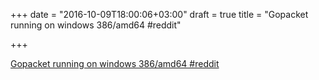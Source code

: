 +++
date = "2016-10-09T18:00:06+03:00"
draft = true
title = "Gopacket running on windows 386/amd64  #reddit"

+++

<p><a href="https://t.co/qej07mCsET">Gopacket running on windows 386/amd64  #reddit</a></p>
